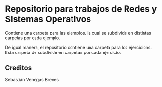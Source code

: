 # Repositorio para trabajos de Redes y Sistemas Operativos

Contiene una carpeta para las ejemplos, la cual se subdivide en distintas carpetas por cada ejemplo.

De igual manera, el repositorio contiene una carpeta para los ejercicions. Esta carpeta de subdivide en carpetas por cada ejercicio.

## Creditos

Sebastián Venegas Brenes
